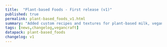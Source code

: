 ```yaml
---
title:  "Plant-based Foods - First release (v1)"
published: true
permalink: plant-based_foods_v1.html
summary: "Added custom recipes and textures for plant-based milk, vegan honey, seitan steak, and not-fish fillet + egg-free baking + optional vegancraft features."
tags: [news,changelog,vegancraft]
datapack: plant-based_foods
changelog: v1
---
```

